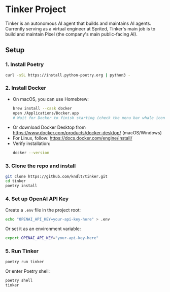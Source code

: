 # Tinker Project

Tinker is an autonomous AI agent that builds and maintains AI agents. Currently serving as a virtual engineer at Sprited, Tinker's main job is to build and maintain Pixel (the company's main public-facing AI).

## Setup

### 1. Install Poetry

```bash
curl -sSL https://install.python-poetry.org | python3 -
```

### 2. Install Docker

- On macOS, you can use Homebrew:
  ```sh
  brew install --cask docker
  open /Applications/Docker.app
  # Wait for Docker to finish starting (check the menu bar whale icon)
  ```
- Or download Docker Desktop from https://www.docker.com/products/docker-desktop/ (macOS/Windows)
- For Linux, follow: https://docs.docker.com/engine/install/
- Verify installation:
  ```sh
  docker --version
  ```

### 3. Clone the repo and install

```bash
git clone https://github.com/kndlt/tinker.git
cd tinker
poetry install
```

### 4. Set up OpenAI API Key

Create a `.env` file in the project root:

```bash
echo "OPENAI_API_KEY=your-api-key-here" > .env
```

Or set it as an environment variable:

```bash
export OPENAI_API_KEY="your-api-key-here"
```

### 5. Run Tinker

```bash
poetry run tinker
```

Or enter Poetry shell:

```bash
poetry shell
tinker
```
